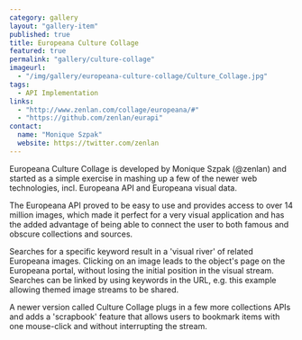 ```yaml
---
category: gallery
layout: "gallery-item"
published: true
title: Europeana Culture Collage
featured: true
permalink: "gallery/culture-collage"
imageurl:
  - "/img/gallery/europeana-culture-collage/Culture_Collage.jpg"
tags: 
  - API Implementation
links: 
  - "http://www.zenlan.com/collage/europeana/#"
  - "https://github.com/zenlan/eurapi"
contact:
  name: "Monique Szpak"
  website: https://twitter.com/zenlan
---
```


Europeana Culture Collage is developed by Monique Szpak (@zenlan) and started as a simple exercise in mashing up a few of the newer web technologies, incl. Europeana API and Europeana visual data.

The Europeana API proved to be easy to use and provides access to over 14 million images, which made it perfect for a very visual application and has the added advantage of being able to connect the user to both famous and obscure collections and sources.

Searches for a specific keyword result in a 'visual river' of related Europeana images. Clicking on an image leads to the object's page on the Europeana portal, without losing the initial position in the visual stream. Searches can be linked by using keywords in the URL, e.g. this example allowing themed image streams to be shared.

A newer version called Culture Collage plugs in a few more collections APIs and adds a 'scrapbook' feature that allows users to bookmark items with one mouse-click and without interrupting the stream.

